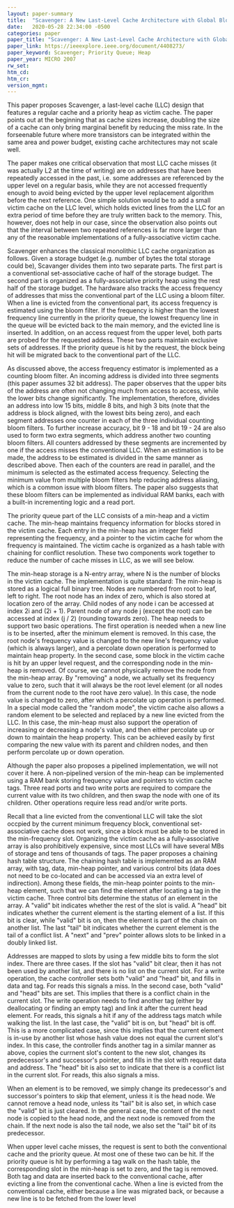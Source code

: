 ```yaml
---
layout: paper-summary
title:  "Scavenger: A New Last-Level Cache Architecture with Global Block Priority"
date:   2020-05-28 22:34:00 -0500
categories: paper
paper_title: "Scavenger: A New Last-Level Cache Architecture with Global Block Priority"
paper_link: https://ieeexplore.ieee.org/document/4408273/
paper_keyword: Scavenger; Priority Queue; Heap
paper_year: MICRO 2007
rw_set:
htm_cd:
htm_cr:
version_mgmt:
---
```


This paper proposes Scavenger, a last-level cache (LLC) design that features a regular cache and a priority heap as victim
cache. The paper points out at the beginning that as cache sizes increase, doubling the size of a cache can only bring 
marginal benefit by reducing the miss rate. In the forseenable future where more transistors can be integrated within the
same area and power budget, existing cache architectures may not scale well.

The paper makes one critical observation that most LLC cache misses (it was actually L2 at the time of writing) are on
addresses that have been repeatedly accessed in the past, i.e. some addresses are referenced by the upper level on a regular
basis, while they are not accessed frequently enough to avoid being evicted by the upper level replacement algorithm 
before the next reference. One simple solution would be to add a small victim cache on the LLC level, which holds 
evicted lines from the LLC for an extra period of time before they are truly written back to the memory. This, however, 
does not help in our case, since the observation also points out that the interval between two repeated references is 
far more larger than any of the reasonable implementations of a fully-associative victim cache.

Scavenger enhances the classical monolithic LLC cache organization as follows. Given a storage budget (e.g. number of 
bytes the total storage could be), Scavanger divides them into two separate parts. The first part is a conventional
set-associative cache of half of the storage budget. The second part is organized as a fully-associative priority heap 
using the rest half of the storage budget. The hardware also tracks the access frequency of addresses that miss the 
conventional part of the LLC using a bloom filter. When a line is evicted from the conventional part, its access frequency 
is estimated using the bloom filter. If the frequency is higher than the lowest frequency line currently in the priority
queue, the lowest frequency line in the queue will be evicted back to the main memory, and the evicted line is inserted.
In addition, on an access request from the upper level, both parts are probed for the requested addess. These two parts
maintain exclusive sets of addresses. If the priority queue is hit by the request, the block being hit will be migrated
back to the conventional part of the LLC.

As discussed above, the access frequency estimator is implemented as a counting bloom filter. An incoming address is divided 
into three segments (this paper assumes 32 bit address). The paper observes that the upper bits of the address are often
not changing much from access to access, while the lower bits change significantly. The implementation, therefore, divides 
an address into low 15 bits, middle 8 bits, and high 3 bits (note that the address is block aligned, with the lowest bits
being zero), and each segment addresses one counter in each of the three individual counting bloom filters.
To further increase accuracy, bit 9 - 18 and bit 19 - 24 are also used to form two extra segments, which address 
another two counting bloom filters. 
All counters addressed by these segments are incremented by one if the access misses the conventional LLC.
When an estimation is to be made, the address to be estimated is divided in the same manner as described above.
Then each of the counters are read in parallel, and the minimum is selected as the estimated access frequency. 
Selecting the minimum value from multiple bloom filters help reducing address aliasing, which is a common issue with 
bloom filters. 
The paper also suggests that these bloom filters can be implemented as individual RAM banks, each with a built-in 
incrementing logic and a read port.

The priority queue part of the LLC consists of a min-heap and a victim cache. The min-heap maintains frequency information 
for blocks stored in the victim cache. Each entry in the min-heap has an integer field representing the frequency, and 
a pointer to the victim cache for whom the frequency is maintained. 
The victim cache is organized as a hash table with chaining for conflict resolution. 
These two components work together to reduce the number of cache misses in LLC, as we will see below.

The min-heap storage is a N-entry array, where N is the number of blocks in the victim cache. The implementation
is quite standard: The min-heap is stored as a logical full binary tree. Nodes are numbered from root to leaf, left to right.
The root node has an index of zero, which is also stored at location zero of the array. Child nodes of any node i can
be accessed at index 2i and (2i + 1). Parent node of any node j (except the root) can be accessed at index (j / 2) 
(rounding towards zero). The heap needs to support two basic operations. The first operation is needed when a new line
is to be inserted, after the minimum element is removed. In this case, the root node's frequency value is changed to
the new line's frequency value (which is always larger), and a percolate down operation is performed to maintain heap 
property. In the second case, some block in the victim cache is hit by an upper level request, and the corresponding 
node in the min-heap is removed. Of course, we cannot physically remove the node from the min-heap array. By "removing"
a node, we actually set its frequency value to zero, such that it will always be the root level element (or all nodes
from the current node to the root have zero value). In this case, the node value is changed to zero, after which a 
percolate up operation is performed. In a special mode called the "random mode", the victim cache also allows a random
element to be selected and replaced by a new line evicted from the LLC. In this case, the min-heap must also support
the operation of increasing or decreasing a node's value, and then either percolate up or down to maintain the heap
property. This can be achieved easily by first comparing the new value with its parent and children nodes, and then 
perform percolate up or down operation.

Although the paper also proposes a pipelined implementation, we will not cover it here. A non-pipelined version of the 
min-heap can be implemented using a RAM bank storing frequency value and pointers to victim cache tags. Three read
ports and two write ports are required to compare the current value with its two children, and then swap the node
with one of its children. Other operations require less read and/or write ports.

Recall that a line evicted from the conventional LLC will take the slot occpied by the current minimum frequency block,
conventional set-associative cache does not work, since a block must be able to be stored in the min-frequency slot.
Organizing the victim cache as a fully-associative array is also prohibitively expensive, since most LLCs will have several 
MBs of storage and tens of thousands of tags. The paper proposes a chaining hash table structure. The chaining hash table
is implememted as an RAM array, with tag, data, min-heap pointer, and various control bits (data does not need to be co-located
and can be accessed via an extra level of indirection). Among these fields, the min-heap pointer points to the min-heap 
element, such that we can find the element after locating a tag in the victim cache. Three control bits determine the 
status of an element in the array. A "valid" bit indicates whether the rest of the slot is valid. A "head" bit indicates
whether the current element is the starting element of a list. If this bit is clear, while "valid" bit is on, then the 
element is part of the chain on another list. The last "tail" bit indicates whether the current element is the tail of
a conflict list. A "next" and "prev" pointer allows slots to be linked in a doubly linked list.

Addresses are mapped to slots by using a few middle bits to form the slot index. There are three cases. If the slot 
has "valid" bit clear, then it has not been used by another list, and there is no list on the current slot. For a write
operation, the cache controller sets both "valid" and "head" bit, and fills in data and tag. For reads this signals a miss.
In the second case, both "valid" and "head" bits are set. This implies that there is a conflict chain in the current
slot. The write operation needs to find another tag (either by deallocating or finding an empty tag) and link it after 
the current head element. For reads, this signals a hit if any of the address tags match while walking the list.
In the last case, the "valid" bit is on, but "head" bit is off. This is a more complicated case, since this implies
that the current element is in-use by another list whose hash value does not equal the current slot's index. 
In this case, the controller finds another tag in a similar manner as above, copies the currnent slot's content
to the new slot, changes its predecessor's and successor's pointer, and fills in the slot with request data and address.
The "head" bit is also set to indicate that there is a conflict list in the current slot. For reads, this also signals 
a miss.

When an element is to be removed, we simply change its predecessor's and successor's pointers to skip that element,
unless it is the head node. We cannot remove a head node, unless its "tail" bit is also set, in which case the 
"valid" bit is just cleared. In the general case, the content of the next node is copied to the head node, and the next 
node is removed from the chain. If the next node is also the tail node, we also set the "tail" bit of its predecessor.

When upper level cache misses, the request is sent to both the conventional cache and the priority queue. At most one 
of these two can be hit. If the priority queue is hit by performing a tag walk on the hash table, the corresponding 
slot in the min-heap is set to zero, and the tag is removed. Both tag and data are inserted back to the conventional
cache, after evicting a line from the conventional cache. When a line is evicted from the conventional cache, either
because a line was migrated back, or because a new line is to be fetched from the lower level

